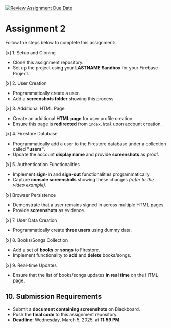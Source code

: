 [![Review Assignment Due Date](https://classroom.github.com/assets/deadline-readme-button-22041afd0340ce965d47ae6ef1cefeee28c7c493a6346c4f15d667ab976d596c.svg)](https://classroom.github.com/a/SknQUJ55)
# Assignment 2

Follow the steps below to complete this assignment:  

[x] 1. Setup and Cloning  
- Clone this assignment repository.  
- Set up the project using your **LASTNAME Sandbox** for your Firebase Project.  

[x] 2. User Creation  
- Programmatically create a user.  
- Add a **screenshots folder** showing this process.  

[x] 3. Additional HTML Page  
- Create an additional **HTML page** for user profile creation.  
- Ensure this page is **redirected** from `index.html` upon account creation.  

[x] 4. Firestore Database  
- Programmatically add a user to the Firestore database under a collection called **"users"**.  
- Update the account **display name** and provide **screenshots** as proof.  

[x] 5. Authentication Functionalities  
- Implement **sign-in** and **sign-out** functionalities programmatically.  
- Capture **console screenshots** showing these changes *(refer to the video example)*.  

[x] Browser Persistence  
- Demonstrate that a user remains signed in across multiple HTML pages.  
- Provide **screenshots** as evidence.  

[x] 7. User Data Creation  
- Programmatically create **three users** using dummy data.  

[x] 8. Books/Songs Collection  
- Add a set of **books** or **songs** to Firestore.  
- Implement functionality to **add** and **delete** books/songs.  

[x] 9. Real-time Updates  
- Ensure that the list of books/songs updates **in real time** on the HTML page.  

## 10. Submission Requirements  
- Submit a **document containing screenshots** on Blackboard.  
- Push the **final code** to this assignment repository.  
- **Deadline:** Wednesday, March 5, 2025, at **11:59 PM**.  
